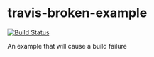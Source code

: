 # travis-broken-example

[![Build Status](https://travis-ci.org/Igor-Lopes/travis-broken-example.svg?branch=master)](https://travis-ci.org/Igor-Lopes/travis-broken-example)

An example that will cause a build failure
